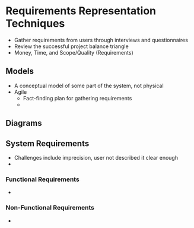 # Requirements Representation Techniques
- Gather requirements from users through interviews and questionnaires 
- Review the successful project balance triangle
- Money, Time, and Scope/Quality (Requirements)

## Models
- A conceptual model of some part of the system, not physical 
- Agile
	- Fact-finding plan for gathering requirements
	- 


## Diagrams 


## System Requirements

- Challenges include imprecision, user not described it clear enough
- 

### Functional Requirements
- 
### Non-Functional Requirements
- 